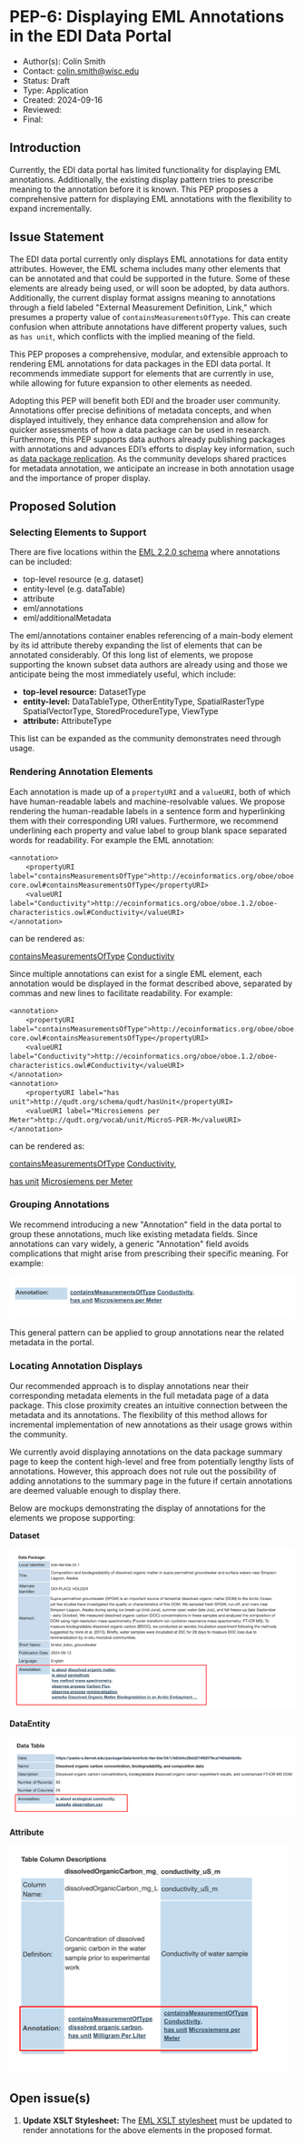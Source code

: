 # PEP-6: Displaying EML Annotations in the EDI Data Portal

- Author(s): Colin Smith
- Contact: colin.smith@wisc.edu
- Status: Draft
- Type: Application
- Created: 2024-09-16
- Reviewed:
- Final:


## Introduction

Currently, the EDI data portal has limited functionality for displaying EML annotations. Additionally, the existing display pattern tries to prescribe meaning to the annotation before it is known. This PEP proposes a comprehensive pattern for displaying EML annotations with the flexibility to expand incrementally.

## Issue Statement

The EDI data portal currently only displays EML annotations for data entity attributes. However, the EML schema includes many other elements that can be annotated and that could be supported in the future. Some of these elements are already being used, or will soon be adopted, by data authors. Additionally, the current display format assigns meaning to annotations through a field labeled "External Measurement Definition, Link," which presumes a property value of `containsMeasurementsOfType`. This can create confusion when attribute annotations have different property values, such as `has unit`, which conflicts with the implied meaning of the field.

This PEP proposes a comprehensive, modular, and extensible approach to rendering EML annotations for data packages in the EDI data portal. It recommends immediate support for elements that are currently in use, while allowing for future expansion to other elements as needed.

Adopting this PEP will benefit both EDI and the broader user community. Annotations offer precise definitions of metadata concepts, and when displayed intuitively, they enhance data comprehension and allow for quicker assessments of how a data package can be used in research. Furthermore, this PEP supports data authors already publishing packages with annotations and advances EDI’s efforts to display key information, such as [data package replication](https://github.com/PASTAplus/PEP/blob/main/peps/pep-1.md). As the community develops shared practices for metadata annotation, we anticipate an increase in both annotation usage and the importance of proper display.


## Proposed Solution

### Selecting Elements to Support

There are five locations within the [EML 2.2.0 schema](https://eml.ecoinformatics.org/) where annotations can be included:
* top-level resource (e.g. dataset)
* entity-level (e.g. dataTable)
* attribute 
* eml/annotations
* eml/additionalMetadata

The eml/annotations container enables referencing of a main-body element by its id attribute thereby expanding the list of elements that can be annotated considerably. Of this long list of elements, we propose supporting the known subset data authors are already using and those we anticipate being the most immediately useful, which include:
* **top-level resource:** DatasetType
* **entity-level:** DataTableType, OtherEntityType, SpatialRasterType SpatialVectorType, StoredProcedureType, ViewType
* **attribute:** AttributeType

This list can be expanded as the community demonstrates need through usage.

### Rendering Annotation Elements

Each annotation is made up of a `propertyURI` and a `valueURI`, both of which have human-readable labels and machine-resolvable values. We propose rendering the human-readable labels in a sentence form and hyperlinking them with their corresponding URI values. Furthermore, we recommend underlining each property and value label to group blank space separated words for readability. For example the EML annotation:

```
<annotation>
    <propertyURI label="containsMeasurementsOfType">http://ecoinformatics.org/oboe/oboe.1.2/oboe-core.owl#containsMeasurementsOfType</propertyURI>
    <valueURI label="Conductivity">http://ecoinformatics.org/oboe/oboe.1.2/oboe-characteristics.owl#Conductivity</valueURI>
</annotation>
```

can be rendered as:

<u>[containsMeasurementsOfType](http://ecoinformatics.org/oboe/oboe.1.2/oboe-core.owl#containsMeasurementsOfType)</u> <u>[Conductivity](http://ecoinformatics.org/oboe/oboe.1.2/oboe-characteristics.owl#Conductivity)</u>

Since multiple annotations can exist for a single EML element, each annotation would be displayed in the format described above, separated by commas and new lines to facilitate readability. For example:

```
<annotation>
    <propertyURI label="containsMeasurementsOfType">http://ecoinformatics.org/oboe/oboe.1.2/oboe-core.owl#containsMeasurementsOfType</propertyURI>
    <valueURI label="Conductivity">http://ecoinformatics.org/oboe/oboe.1.2/oboe-characteristics.owl#Conductivity</valueURI>
</annotation>
<annotation>
    <propertyURI label="has unit">http://qudt.org/schema/qudt/hasUnit</propertyURI>
    <valueURI label="Microsiemens per Meter">http://qudt.org/vocab/unit/MicroS-PER-M</valueURI>
</annotation>
```

can be rendered as:

<u>[containsMeasurementsOfType](http://ecoinformatics.org/oboe/oboe.1.2/oboe-core.owl#containsMeasurementsOfType)</u> <u>[Conductivity](http://ecoinformatics.org/oboe/oboe.1.2/oboe-characteristics.owl#Conductivity)</u>,

<u>[has unit](http://qudt.org/schema/qudt/hasUnit)</u> <u>[Microsiemens per Meter](http://qudt.org/vocab/unit/MicroS-PER-M)</u>

### Grouping Annotations

We recommend introducing a new "Annotation" field in the data portal to group these annotations, much like existing metadata fields. Since annotations can vary widely, a generic "Annotation" field avoids complications that might arise from prescribing their specific meaning. For example:

![image info](/peps/images/annotation_pattern.png)

This general pattern can be applied to group annotations near the related metadata in the portal.

### Locating Annotation Displays

Our recommended approach is to display annotations near their corresponding metadata elements in the full metadata page of a data package. This close proximity creates an intuitive connection between the metadata and its annotations. The flexibility of this method allows for incremental implementation of new annotations as their usage grows within the community.

We currently avoid displaying annotations on the data package summary page to keep the content high-level and free from potentially lengthy lists of annotations. However, this approach does not rule out the possibility of adding annotations to the summary page in the future if certain annotations are deemed valuable enough to display there.

Below are mockups demonstrating the display of annotations for the elements we propose supporting:

**Dataset**

![image info](/peps/images/dataset_annotation_display.png)

**DataEntity**

![image info](/peps/images/data_entity_annotation_display.png)

**Attribute**

![image info](/peps/images/attribute_annotation_display.png)

## Open issue(s)

1. **Update XSLT Stylesheet:** The [EML XSLT stylesheet](https://github.com/PASTAplus/DataPortal/blob/277f8230d939d4a30268d3ca9b311576b2f8f074/WebRoot/WEB-INF/xsl/eml-2.xsl) must be updated to render annotations for the above elements in the proposed format.
